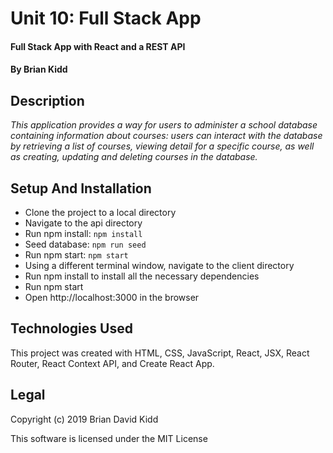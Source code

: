 # Unit 10: Full Stack App

#### Full Stack App with React and a REST API

#### By **Brian Kidd**

## Description

_This application provides a way for users to administer a school database containing information about courses: users can interact with the database by retrieving a list of courses, viewing detail for a specific course, as well as creating, updating and deleting courses in the database._

## Setup And Installation

* Clone the project to a local directory
* Navigate to the api directory
* Run npm install: `npm install`
* Seed database: `npm run seed`
* Run npm start: `npm start`
* Using a different terminal window, navigate to the client directory
* Run npm install to install all the necessary dependencies
* Run npm start
* Open http://localhost:3000 in the browser


## Technologies Used

This project was created with HTML, CSS, JavaScript, React, JSX, React Router, React Context API, and Create React App.

## Legal

Copyright (c) 2019 Brian David Kidd

This software is licensed under the MIT License
